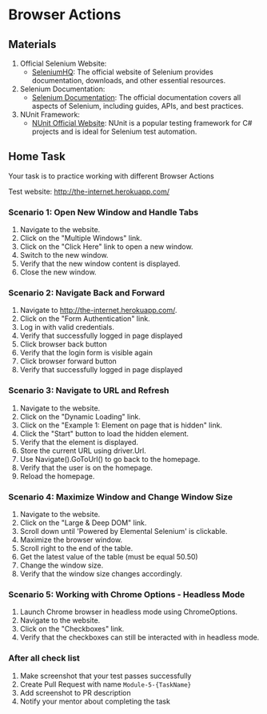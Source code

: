 ﻿# Browser Actions

## Materials

1. Official Selenium Website:
   - [SeleniumHQ](https://www.selenium.dev/): The official website of Selenium provides documentation, downloads, and other essential resources.
2. Selenium Documentation:
   - [Selenium Documentation](https://www.selenium.dev/documentation/en/): The official documentation covers all aspects of Selenium, including guides, APIs, and best practices.
3. NUnit Framework:
   - [NUnit Official Website](https://nunit.org/): NUnit is a popular testing framework for C# projects and is ideal for Selenium test automation.

## Home Task

Your task is to practice working with different Browser Actions

Test website: http://the-internet.herokuapp.com/

### Scenario 1: Open New Window and Handle Tabs

1. Navigate to the website. 
2. Click on the "Multiple Windows" link.
3. Click on the "Click Here" link to open a new window. 
4. Switch to the new window. 
5. Verify that the new window content is displayed. 
6. Close the new window.

### Scenario 2: Navigate Back and Forward

1. Navigate to http://the-internet.herokuapp.com/.
2. Click on the "Form Authentication" link.
3. Log in with valid credentials.
4. Verify that successfully logged in page displayed
5. Click browser back button 
6. Verify that the login form is visible again 
7. Click browser forward button 
8. Verify that successfully logged in page displayed

### Scenario 3: Navigate to URL and Refresh

1. Navigate to the website. 
2. Click on the "Dynamic Loading" link. 
3. Click on the "Example 1: Element on page that is hidden" link. 
4. Click the "Start" button to load the hidden element. 
5. Verify that the element is displayed. 
6. Store the current URL using driver.Url. 
7. Use Navigate().GoToUrl() to go back to the homepage. 
8. Verify that the user is on the homepage. 
9. Reload the homepage.

### Scenario 4: Maximize Window and Change Window Size

1. Navigate to the website. 
2. Click on the "Large & Deep DOM" link. 
3. Scroll down until 'Powered by Elemental Selenium' is clickable. 
4. Maximize the browser window. 
5. Scroll right to the end of the table.
6. Get the latest value of the table (must be equal 50.50)
7. Change the window size. 
8. Verify that the window size changes accordingly.

### Scenario 5: Working with Chrome Options - Headless Mode

1. Launch Chrome browser in headless mode using ChromeOptions.
2. Navigate to the website.
3. Click on the "Checkboxes" link.
4. Verify that the checkboxes can still be interacted with in headless mode.

### After all check list

1. Make screenshot that your test passes successfully
2. Create Pull Request with name `Module-5-{TaskName}`
3. Add screenshot to PR description
4. Notify your mentor about completing the task
